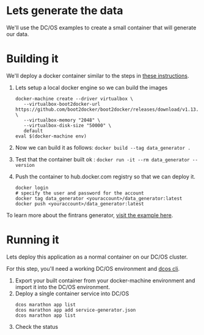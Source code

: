 # Lets generate the data

We'll use the DC/OS examples to create a small container that will generate
our data.

# Building it

We'll deploy a docker container similar to the steps in [these instructions](https://dcos.io/docs/1.9/deploying-services/creating-services/deploy-docker-app/).

1. Lets setup a local docker engine so we can build the images
   ```
   docker-machine create --driver virtualbox \
      --virtualbox-boot2docker-url https://github.com/boot2docker/boot2docker/releases/download/v1.13.1/boot2docker.iso \
      --virtualbox-memory "2048" \
      --virtualbox-disk-size "50000" \
      default
   eval $(docker-machine env)
   ```

2. Now we can build it as follows: `docker build --tag data_generator .`

3. Test that the container built ok : `docker run -it --rm data_generator --version`

4. Push the container to hub.docker.com registry so that we can deploy it.
   ```
   docker login
   # specify the user and password for the account
   docker tag data_generator <youraccount>/data_generator:latest
   docker push <youraccount>/data_generator:latest
   ```

To learn more about the fintrans generator, [visit the example here](https://github.com/dcos/demos/blob/master/1.9/fintrans/README.md).

# Running it

Lets deploy this application as a normal container on our DC/OS cluster.

For this step, you'll need a working DC/OS environment and [dcos cli](../../docs/dcoscli.md).


1. Export your built container from your docker-machine environment and import it into the DC/OS environment.
2. Deploy a single container service into DC/OS
   ```
   dcos marathon app list
   dcos marathon app add service-generator.json
   dcos marathon app list
   ```
3. Check the status
